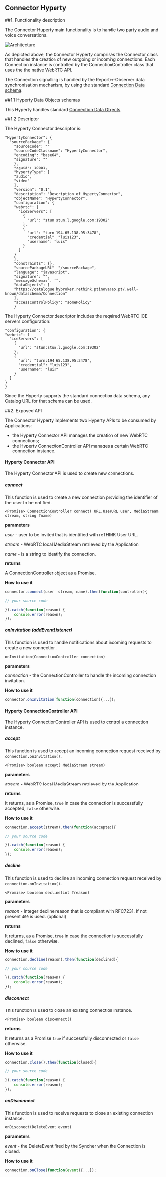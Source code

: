
Connector Hyperty
-----------------

##1. Functionality description

The Connector Huperty main functionality is to handle two party audio and voice conversations.

![Architecture](connector-arch.png)

As depicted above, the Connector Hyperty comprises the Connector class that handles the creation of new outgoing or incoming connections. Each Connection instance is controlled by the ConnectionController class that uses the the native WebRTC API.

The Connection signalling is handled by the Reporter-Observer data synchronisation mechanism, by using the standard [Connection Data schema](https://github.com/reTHINK-project/architecture/tree/master/docs/datamodel/connection).

##1.1 Hyperty Data Objects schemas

This Hyperty handles standard [Connection Data Objects](https://github.com/reTHINK-project/dev-service-framework/tree/master/docs/datamodel/data-objects/connection).

##1.2 Descriptor

The Hyperty Connector descriptor is:

```
"HypertyConnector": {
  "sourcePackage": {
    "sourceCode": ""
    "sourceCodeClassname": "HypertyConnector",
    "encoding": "base64",
    "signature": ""
    },
    "cguid": 10001,
    "hypertyType": [
    "audio",
    "video"
    ],
    "version": "0.1",
    "description": "Description of HypertyConnector",
    "objectName": "HypertyConnector",
    "configuration": {
    "webrtc": {
      "iceServers": [
        {
          "url": "stun:stun.l.google.com:19302"
        },
        {
          "url": "turn:194.65.138.95:3478",
          "credential": "luis123",
          "username": "luis"
        }
      ]
    }
    },
    "constraints": {},
    "sourcePackageURL": "/sourcePackage",
    "language": "javascript",
    "signature": "",
    "messageSchemas": "",
    "dataObjects": [
    "https://catalogue.hybroker.rethink.ptinovacao.pt/.well-known/dataschema/Connection"
    ],
    "accessControlPolicy": "somePolicy"
    }
```

The Hyperty Connector descriptor includes the required WebRTC ICE servers configuration:

```
"configuration": {
"webrtc": {
  "iceServers": [
    {
      "url": "stun:stun.l.google.com:19302"
    },
    {
      "url": "turn:194.65.138.95:3478",
      "credential": "luis123",
      "username": "luis"
    }
  ]
}
}
```

Since the Hyperty supports the standard connection data schema, any Catalog URL for that schema can be used.

##2. Exposed API

The Connector Hyperty implements two Hyperty APIs to be consumed by Applications:

* the Hyperty Connector API manages the creation of new WebRTC connections;
* the Hyperty ConnectionController API manages a certain WebRTC connection instance.

#### Hyperty Connector API

The Hyperty Connector API is used to create new connections.

##### connect

This function is used to create a new connection providing the identifier of the user to be notified.

`<Promise> ConnectionController connect( URL.UserURL user, MediaStream stream, string ?name)`


**parameters**

*user* - user to be invited that is identified with reTHINK User URL.

*stream* - WebRTC local MediaStream retrieved by the Application

*name* - is a string to identify the connection.

**returns**

A ConnectionController object as a Promise.

**How to use it**

```javascript
connector.connect(user, stream, name).then(function(controller){

// your source code

}).catch(function(reason) {
    console.error(reason);
});
```


##### onInvitation (addEventListener)

This function is used to handle notifications about incoming requests to create a new connection.

`onInvitation(ConnectionController connection)`

**parameters**

*connection* - the ConnectionController to handle the incoming connection invitation.

**How to use it**

```javascript
connector.onInvitation(function(connection){...});
 ```

#### Hyperty ConnectionController API

The Hyperty ConnectionController API is used to control a connection instance.

##### accept

This function is used to accept an incoming connection request received by `connection.onInvitation()`.

`<Promise> boolean accept( MediaStream stream)`

**parameters**

*stream* - WebRTC local MediaStream retrieved by the Application

**returns**

It returns, as a Promise, `true` in case the connection is successfully accepted, `false` otherwise.

**How to use it**

```javascript
connection.accept(stream).then(function(accepted){

// your source code

}).catch(function(reason) {
    console.error(reason);
});
```


##### decline

This function is used to decline an incoming connection request received by `connection.onInvitation()`.

`<Promise> boolean decline(int ?reason)`

**parameters**

*reason* - Integer decline reason that is compliant with RFC7231. If not present `400` is used. (optional)

**returns**

It returns, as a Promise, `true` in case the connection is successfully declined, `false` otherwise.

**How to use it**

```javascript
connection.decline(reason).then(function(declined){

// your source code

}).catch(function(reason) {
    console.error(reason);
});
```

##### disconnect

This function is used to close an existing connection instance.

`<Promise> boolean disconnect()`

**returns**

It returns as a Promise `true` if successfully disconnected or `false` otherwise.

**How to use it**

```javascript
connection.close().then(function(closed){

// your source code

}).catch(function(reason) {
    console.error(reason);
});
```

##### onDisconnect

This function is used to receive requests to close an existing connection instance.

`onDisconect(DeleteEvent event)`

**parameters**

*event* - the DeleteEvent fired by the Syncher when the Connection is closed.

**How to use it**

```javascript
connection.onClose(function(event){...});
```
